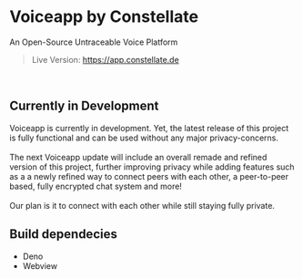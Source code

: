 # Voiceapp by Constellate
 An Open-Source Untraceable Voice Platform
>Live Version:
>https://app.constellate.de
<br>

## Currently in Development
Voiceapp is currently in development. Yet, the latest release of this project is fully functional and can be used without any major privacy-concerns.<br><br>
The next Voiceapp update will include an overall remade and refined version of this project, further improving privacy while adding features such as a a newly refined way to connect peers with each other, a peer-to-peer based, fully encrypted chat system and more!
<br><br>
Our plan is it to connect with each other while still staying fully private.

## Build dependecies
- Deno
- Webview
